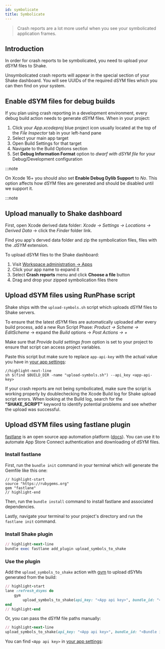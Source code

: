 ```yaml
---
id: symbolicate
title: Symbolicate
---
```


> Crash reports are a lot more useful when you see your symbolicated application frames.

## Introduction

In order for crash reports to be symbolicated, you need to upload your dSYM files to Shake.

Unsymbolicated crash reports will appear in the special section of your Shake dashboard.
You will see UUIDs of the required dSYM files which you can then find on your system.

## Enable dSYM files for debug builds

If you plan using crash reporting in a development environment, every debug build action needs to generate dSYM files.
When in your project:

1. Click your _App.xcodeproj_ blue project icon usually located at the top of the _File Inspector_ tab in your left-hand pane
1. Select your main app target
1. Open Build Settings for that target
1. Navigate to the Build Options section
1. Set **Debug Information Format** option to _dwarf with dSYM file_ for your Debug/Development configuration

:::note

On Xcode 16+ you should also set **Enable Debug Dylib Support** to _No_. This option affects how dSYM files are generated
and should be disabled until we support it.

:::note


## Upload manually to Shake dashboard

First, open Xcode derived data folder:
_Xcode → Settings → Locations → Derived Data_ → click the _Finder_ folder link.

Find you app's derved data folder and zip the symbolication files, files with the _.dSYM_ extension.

To upload dSYM files to the Shake dashboard:

1. Visit [Workspace administration → Apps](https://app.shakebugs.com/administration)
1. Click your app name to expand it
1. Select **Crash reports** menu and click **Choose a file** button
1. Drag and drop your zipped symbolication files there

## Upload dSYM files using RunPhase script

Shake ships with the `upload-symbols.sh` script which uploads dSYM files to Shake servers.

To ensure that the latest dSYM files are automatically uploaded after every build process, add a new Run Script Phase:
_Product → Scheme → EditScheme_ → expand the _Build_ options → _Post Actions → +_

Make sure that _Provide build settings from_ option is set to your project to ensure that script can access project variables.

Paste this script but make sure to replace `app-api-key` with the actual value you have in [your app settings](https://app.shakebugs.com/administration/apps):

```script
//highlight-next-line
sh $(find $BUILD_DIR -name "upload-symbols.sh") --api_key <app-api-key> 
```

If your crash reports are not being symbolicated, make sure the script is working properly
by doublechecking the Xcode Build log for Shake upload script errors.
When looking at the Build log, search for the **"SHAKE_SCRIPT"** keyword to identify potential problems and see whether the upload was successful.

## Upload dSYM files using fastlane plugin

[fastlane](https://fastlane.tools/) is an open source app automation platform ([docs](http://docs.fastlane.tools)).
You can use it to automate App Store Connect authentication and downloading of dSYM files.

### Install fastlane

First, run the `bundle init` command in your terminal which will generate the Gemfile like this one:

<TabItem value="gemifle">

```gemfile title="Gemfile"
// highlight-start
source "https://rubygems.org"
gem "fastlane"
// highlight-end
```

</TabItem>

Then, run the `bundle install` command to install fastlane and associated dependencies.

Lastly, navigate your terminal to your project's directory and run the `fastlane init` command.

### Install Shake plugin

<TabItem value="ruby">

```ruby title="Terminal"
// highlight-next-line
bundle exec fastlane add_plugin upload_symbols_to_shake
```

</TabItem>

### Use the plugin

Add the `upload_symbols_to_shake` action with [gym](http://docs.fastlane.tools/actions/gym/#gym) to upload dSYMs generated from the build:

<TabItem value="ruby">

```ruby title="Fastfile"
// highlight-start
lane :refresh_dsyms do
    gym
        upload_symbols_to_shake(api_key: "<App api key>", bundle_id: "<Bundle id of project>", plist_path: "<Path to Info.plist>")
end
// highlight-end
```

</TabItem>

Or, you can pass the dSYM file paths manually:

<TabItem value="ruby">

```ruby title="Fastfile"
// highlight-next-line
upload_symbols_to_shake(api_key: "<App api key>", bundle_id: "<Bundle id of project>", dsym_array_paths: ["./App1.dSYM.zip", "./App2.dSYM.zip"],  plist_path: "<Path to Info.plist>")
```

</TabItem>

You can find `<App api key>` in [your app settings](https://app.shakebugs.com/administration/apps):
